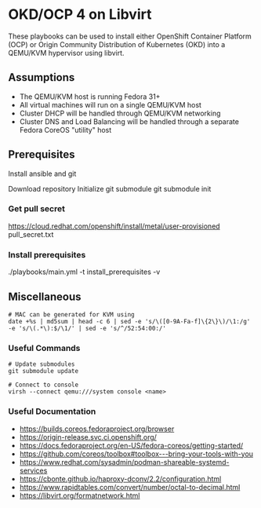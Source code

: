 # OKD/OCP 4 on Libvirt

These playbooks can be used to install either OpenShift Container Platform (OCP) or Origin Community Distribution of Kubernetes (OKD) into a QEMU/KVM hypervisor using libvirt.

## Assumptions

* The QEMU/KVM host is running Fedora 31+
* All virtual machines will run on a single QEMU/KVM host
* Cluster DHCP will be handled through QEMU/KVM networking
* Cluster DNS and Load Balancing will be handled through a separate Fedora CoreOS "utility" host
 
## Prerequisites

Install ansible and git

Download repository
Initialize git submodule
git submodule init

### Get pull secret

https://cloud.redhat.com/openshift/install/metal/user-provisioned
pull_secret.txt

### Install prerequisites

./playbooks/main.yml -t install_prerequisites -v 

## Miscellaneous

```
# MAC can be generated for KVM using
date +%s | md5sum | head -c 6 | sed -e 's/\([0-9A-Fa-f]\{2\}\)/\1:/g' -e 's/\(.*\):$/\1/' | sed -e 's/^/52:54:00:/'
```

### Useful Commands

```
# Update submodules
git submodule update

# Connect to console
virsh --connect qemu:///system console <name>
```

### Useful Documentation

* https://builds.coreos.fedoraproject.org/browser
* https://origin-release.svc.ci.openshift.org/
* https://docs.fedoraproject.org/en-US/fedora-coreos/getting-started/
* https://github.com/coreos/toolbox#toolbox---bring-your-tools-with-you
* https://www.redhat.com/sysadmin/podman-shareable-systemd-services
* https://cbonte.github.io/haproxy-dconv/2.2/configuration.html
* https://www.rapidtables.com/convert/number/octal-to-decimal.html
* https://libvirt.org/formatnetwork.html

